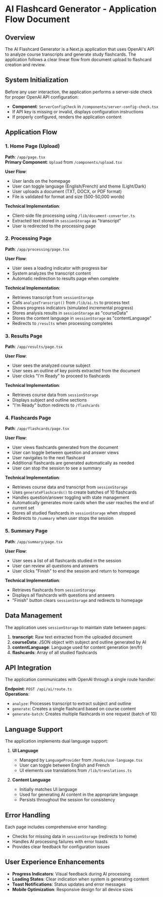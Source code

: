 # AI Flashcard Generator - Application Flow Document

## Overview

The AI Flashcard Generator is a Next.js application that uses OpenAI's API to analyze course transcripts and generate study flashcards. The application follows a clear linear flow from document upload to flashcard creation and review.

## System Initialization

Before any user interaction, the application performs a server-side check for proper OpenAI API configuration:

- **Component**: `ServerConfigCheck` in `/components/server-config-check.tsx`
- If API key is missing or invalid, displays configuration instructions
- If properly configured, renders the application content

## Application Flow

### 1. Home Page (Upload)

**Path**: `/app/page.tsx`  
**Primary Component**: `Upload` from `/components/upload.tsx`

**User Flow**:
- User lands on the homepage
- User can toggle language (English/French) and theme (Light/Dark)
- User uploads a document (TXT, DOCX, or PDF format)
- File is validated for format and size (500-50,000 words)

**Technical Implementation**:
- Client-side file processing using `/lib/document-converter.ts`
- Extracted text stored in `sessionStorage` as "transcript"
- User is redirected to the processing page

### 2. Processing Page

**Path**: `/app/processing/page.tsx`

**User Flow**:
- User sees a loading indicator with progress bar
- System analyzes the transcript content
- Automatic redirection to results page when complete

**Technical Implementation**:
- Retrieves transcript from `sessionStorage`
- Calls `analyzeTranscript()` from `/lib/ai.ts` to process text
- Shows progress indicators (simulated incremental progress)
- Stores analysis results in `sessionStorage` as "courseData"
- Stores the content language in `sessionStorage` as "contentLanguage"
- Redirects to `/results` when processing completes

### 3. Results Page

**Path**: `/app/results/page.tsx`

**User Flow**:
- User sees the analyzed course subject
- User sees an outline of key points extracted from the document
- User clicks "I'm Ready" to proceed to flashcards

**Technical Implementation**:
- Retrieves course data from `sessionStorage`
- Displays subject and outline sections
- "I'm Ready" button redirects to `/flashcards`

### 4. Flashcards Page

**Path**: `/app/flashcards/page.tsx`

**User Flow**:
- User views flashcards generated from the document
- User can toggle between question and answer views
- User navigates to the next flashcard
- Additional flashcards are generated automatically as needed
- User can stop the session to see a summary

**Technical Implementation**:
- Retrieves course data and transcript from `sessionStorage`
- Uses `generateFlashcards()` to create batches of 10 flashcards
- Handles question/answer toggling with state management
- Automatically generates more cards when the user reaches the end of current set
- Stores all studied flashcards in `sessionStorage` when stopped
- Redirects to `/summary` when user stops the session

### 5. Summary Page

**Path**: `/app/summary/page.tsx`

**User Flow**:
- User sees a list of all flashcards studied in the session
- User can review all questions and answers
- User clicks "Finish" to end the session and return to homepage

**Technical Implementation**:
- Retrieves flashcards from `sessionStorage`
- Displays all flashcards with questions and answers
- "Finish" button clears `sessionStorage` and redirects to homepage

## Data Management

The application uses `sessionStorage` to maintain state between pages:

1. **transcript**: Raw text extracted from the uploaded document
2. **courseData**: JSON object with subject and outline generated by AI
3. **contentLanguage**: Language used for content generation (en/fr)
4. **flashcards**: Array of all studied flashcards

## API Integration

The application communicates with OpenAI through a single route handler:

**Endpoint**: `POST /api/ai/route.ts`  
**Operations**:
- `analyze`: Processes transcript to extract subject and outline
- `generate`: Creates a single flashcard based on course content
- `generate-batch`: Creates multiple flashcards in one request (batch of 10)

## Language Support

The application implements dual language support:

1. **UI Language**
   - Managed by `LanguageProvider` from `/hooks/use-language.tsx`
   - User can toggle between English and French
   - UI elements use translations from `/lib/translations.ts`

2. **Content Language**
   - Initially matches UI language
   - Used for generating AI content in the appropriate language
   - Persists throughout the session for consistency

## Error Handling

Each page includes comprehensive error handling:
- Checks for missing data in `sessionStorage` (redirects to home)
- Handles AI processing failures with error toasts
- Provides clear feedback for configuration issues

## User Experience Enhancements

- **Progress Indicators**: Visual feedback during AI processing
- **Loading States**: Clear indication when system is generating content
- **Toast Notifications**: Status updates and error messages
- **Mobile Optimization**: Responsive design for all device sizes
